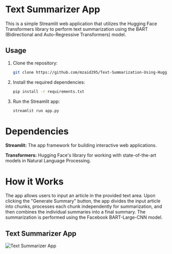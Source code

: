 # Text Summarizer App

This is a simple Streamlit web application that utilizes the Hugging Face Transformers library to perform text summarization using the BART (Bidirectional and Auto-Regressive Transformers) model.

## Usage

1. Clone the repository:

   ```bash
   git clone https://github.com/mzaid295/Text-Summarization-Using-Hugging-Face-and-Streamlit.git
   
2. Install the required dependencies:
   
    ```bash
   pip install -r requirements.txt

3. Run the Streamlit app:
   
   ```bash
   streamlit run app.py


# Dependencies
**Streamlit:** The app framework for building interactive web applications.

**Transformers:** Hugging Face's library for working with state-of-the-art models in Natural Language Processing.

# How it Works
The app allows users to input an article in the provided text area. Upon clicking the "Generate Summary" button, the app divides the input article into chunks, processes each chunk independently for summarization, and then combines the individual summaries into a final summary. The summarization is performed using the Facebook BART-Large-CNN model.


## Text Summarizer App

![Text Summarizer App](https://github.com/mzaid295/Text-Summarization-Using-Hugging-Face-and-Streamlit/blob/f001581b3820e1afdcbec8ff831ec782cf8b87f2/Final%20Output.JPG)

